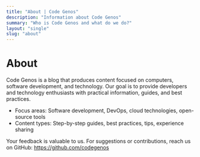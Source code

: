 ```yaml
---
title: "About | Code Genos"
description: "Information about Code Genos"
summary: "Who is Code Genos and what do we do?"
layout: "single"
slug: "about"
---
```


# About

Code Genos is a blog that produces content focused on computers, software development, and technology. Our goal is to provide developers and technology enthusiasts with practical information, guides, and best practices.

- Focus areas: Software development, DevOps, cloud technologies, open-source tools
- Content types: Step-by-step guides, best practices, tips, experience sharing

Your feedback is valuable to us. For suggestions or contributions, reach us on GitHub: https://github.com/codegenos
